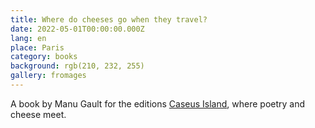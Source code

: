 ```yaml
---
title: Where do cheeses go when they travel?
date: 2022-05-01T00:00:00.000Z
lang: en
place: Paris
category: books
background: rgb(210, 232, 255)
gallery: fromages
---
```

A book by Manu Gault for the editions [Caseus Island](https://editionscaseusisland.fr/), where poetry and cheese meet.

